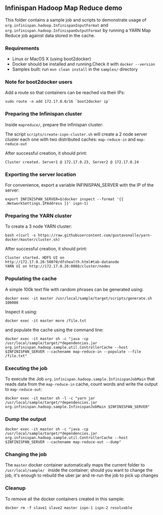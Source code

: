 ## Infinispan Hadoop Map Reduce demo 

This folder contains a sample job and scripts to demonstrate usage of ```org.infinispan.hadoop.InfinispanInputFormat``` and ```org.infinispan.hadoop.InfinispanOutputFormat```
by running a YARN Map Reduce job against data stored in the cache.

### Requirements

* Linux or MacOS X (using boot2docker)
* Docker should be installed and running.Check it with ```docker --version```  
* Samples built: run ```mvn clean install``` in the ```samples/``` directory

### Note for boot2docker users

Add a route so that containers can be reached via their IPs:

```
sudo route -n add 172.17.0.0/16 `boot2docker ip`
```

### Preparing the Infinispan cluster

Inside ```mapreduce/```, prepare the infinispan cluster:

The script ```scripts/create-ispn-cluster.sh``` will create a 2 node server cluster each one with two distributed caches: ```map-reduce-in``` and ```map-reduce-out```

After successful creation, it should print:

```
Cluster created. Server1 @ 172.17.0.23, Server2 @ 172.17.0.24
```

### Exporting the server location

For convenience, export a variable INFINISPAN_SERVER with the IP of the server:

```
export INFINISPAN_SERVER=$(docker inspect --format '{{ .NetworkSettings.IPAddress }}' ispn-1)
```

### Preparing the YARN cluster

To create a 3 node YARN cluster:

```
bash <(curl -s https://raw.githubusercontent.com/gustavonalle/yarn-docker/master/cluster.sh)
```

After successful creation, it should print:

```
Cluster started. HDFS UI on http://172.17.0.26:50070/dfshealth.html#tab-datanode
YARN UI on http://172.17.0.26:8088/cluster/nodes
```

### Populating the cache

A simple 100k text file with random phrases can be generated using:

```docker exec -it master /usr/local/sample/target/scripts/generate.sh 100000```

Inspect it using:

```
docker exec -it master more /file.txt
```

and populate the cache using the command line:

```
docker exec -it master sh -c "java -cp /usr/local/sample/target/*dependencies.jar  org.infinispan.hadoop.sample.util.ControllerCache --host $INFINISPAN_SERVER --cachename map-reduce-in --populate --file /file.txt"
``` 
 
### Executing the job

To execute the Job ```org.infinispan.hadoop.sample.InfinispanJobMain``` that reads data from the ```map-reduce-in``` cache, count words and write the output to ```map-reduce-out```:

```
docker exec -it master sh -l -c "yarn jar /usr/local/sample/target/*dependencies.jar org.infinispan.hadoop.sample.InfinispanJobMain $INFINISPAN_SERVER"
```

### Dump the output

```
docker exec -it master sh -c "java -cp /usr/local/sample/target/*dependencies.jar org.infinispan.hadoop.sample.util.ControllerCache --host $INFINISPAN_SERVER --cachename map-reduce-out --dump"
```

### Changing the job

The ```master``` docker container automatically maps the current folder to ```/usr/local/sample/ ``` inside the container; should you want to change the job, it's enough to rebuild the uber jar and re-run the job to pick up changes

### Cleanup

To remove all the docker containers created in this sample:

```
docker rm -f slave1 slave2 master ispn-1 ispn-2 resolvable
```

